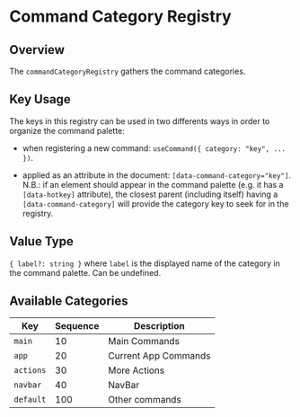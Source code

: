 # Command Category Registry

## Overview

The `commandCategoryRegistry` gathers the command categories.

## Key Usage

The keys in this registry can be used in two differents ways in order to organize the command palette:

- when registering a new command: `useCommand({ category: "key", ... })`.

- applied as an attribute in the document: `[data-command-category="key"]`.
  N.B.: if an element should appear in the command palette
  (e.g. it has a `[data-hotkey]` attribute), the closest parent (including itself)
  having a `[data-command-category]` will provide the category key to seek for in the registry.

## Value Type

`{ label?: string }` where `label` is the displayed name of the category in the command palette. Can be undefined.

## Available Categories

| Key       | Sequence | Description          |
| --------- | -------- | -------------------- |
| `main`    | 10       | Main Commands        |
| `app`     | 20       | Current App Commands |
| `actions` | 30       | More Actions         |
| `navbar`  | 40       | NavBar               |
| `default` | 100      | Other commands       |
